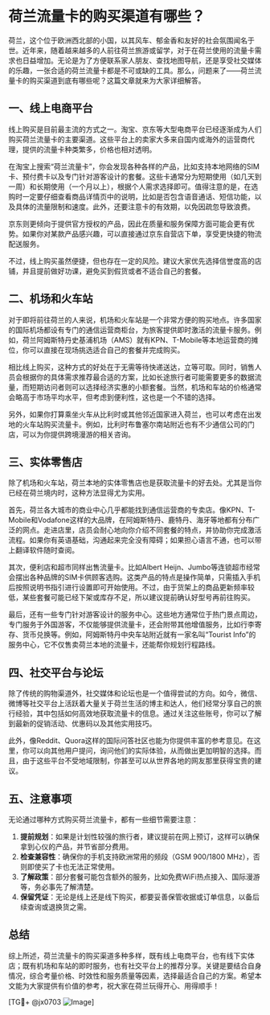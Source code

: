 # 荷兰流量卡的购买渠道有哪些？

荷兰，这个位于欧洲西北部的小国，以其风车、郁金香和友好的社会氛围闻名于世。近年来，随着越来越多的人前往荷兰旅游或留学，对于在荷兰使用的流量卡需求也日益增加。无论是为了方便联系家人朋友、查找地图导航，还是享受社交媒体的乐趣，一张合适的荷兰流量卡都是不可或缺的工具。那么，问题来了——荷兰流量卡的购买渠道到底有哪些呢？这篇文章就来为大家详细解答。

## 一、线上电商平台

线上购买是目前最主流的方式之一。淘宝、京东等大型电商平台已经逐渐成为人们购买荷兰流量卡的主要渠道。这些平台上的卖家大多来自国内或海外的运营商代理，提供的流量卡种类繁多，价格也相对透明。

在淘宝上搜索“荷兰流量卡”，你会发现各种各样的产品，比如支持本地网络的SIM卡、预付费卡以及专门针对游客设计的套餐。这些卡通常分为短期使用（如几天到一周）和长期使用（一个月以上），根据个人需求选择即可。值得注意的是，在选购时一定要仔细查看商品详情页中的说明，比如是否包含语音通话、短信功能，以及具体的流量限制和速度。此外，还要注意卡的有效期，以免因疏忽导致浪费。

京东则更倾向于提供官方授权的产品，因此在质量和服务保障方面可能会更有优势。如果你对某款产品感兴趣，可以直接通过京东自营店下单，享受更快捷的物流配送服务。

不过，线上购买虽然便捷，但也存在一定的风险。建议大家优先选择信誉度高的店铺，并且提前做好功课，避免买到假货或者不适合自己的套餐。

## 二、机场和火车站

对于即将前往荷兰的人来说，机场和火车站是一个非常方便的购买地点。许多国家的国际机场都设有专门的通信运营商柜台，为旅客提供即时激活的流量卡服务。例如，荷兰阿姆斯特丹史基浦机场（AMS）就有KPN、T-Mobile等本地运营商的摊位，你可以直接在现场挑选适合自己的套餐并完成购买。

相比线上购买，这种方式的好处在于无需等待快递送达，立等可取。同时，销售人员会根据你的具体需求推荐最合适的方案，比如长途旅行者可能需要更多的数据流量，而短期访问者则可以选择经济实惠的小额套餐。当然，机场和车站的价格通常会略高于市场平均水平，但考虑到便利性，这也是一个不错的选择。

另外，如果你打算乘坐火车从比利时或其他邻近国家进入荷兰，也可以考虑在出发地的火车站购买流量卡。例如，比利时布鲁塞尔南站附近也有不少通信公司的门店，可以为你提供跨境漫游的相关咨询。

## 三、实体零售店

除了机场和火车站，荷兰本地的实体零售店也是获取流量卡的好去处。尤其是当你已经在荷兰境内时，这种方法显得尤为实用。

首先，荷兰各大城市的商业中心几乎都能找到通信运营商的专卖店。像KPN、T-Mobile和Vodafone这样的大品牌，在阿姆斯特丹、鹿特丹、海牙等地都有分布广泛的网点。走进店里，店员会耐心地向你介绍不同套餐的特点，并协助你完成激活流程。如果你有英语基础，沟通起来完全没有障碍；如果担心语言不通，也可以带上翻译软件随时查阅。

其次，便利店和超市同样出售流量卡。比如Albert Heijn、Jumbo等连锁超市经常会摆出各种品牌的SIM卡供顾客选购。这类产品的特点是操作简单，只需插入手机后按照说明书指引进行设置即可开始使用。不过，由于货架上的商品更新频率较低，某些套餐可能已经下架或库存不足，所以建议提前确认好型号再前往购买。

最后，还有一些专门针对游客设计的服务中心。这些地方通常位于热门景点周边，专门服务于外国游客，不仅能够提供流量卡，还会附带其他增值服务，比如行李寄存、货币兑换等。例如，阿姆斯特丹中央车站附近就有一家名叫“Tourist Info”的服务中心，它不仅售卖荷兰本地的流量卡，还能帮你规划行程路线。

## 四、社交平台与论坛

除了传统的购物渠道外，社交媒体和论坛也是一个值得尝试的方向。如今，微信、微博等社交平台上活跃着大量关于荷兰生活的博主和达人，他们经常分享自己的旅行经验，其中包括如何高效地获取流量卡的信息。通过关注这些账号，你可以了解到最新的促销活动、优惠码以及其他实用技巧。

此外，像Reddit、Quora这样的国际问答社区也能为你提供丰富的参考意见。在这里，你可以向其他用户提问，询问他们的实际体验，从而做出更加明智的选择。而且，由于这些平台不受地域限制，你甚至可以从世界各地的网友那里获得宝贵的建议。

## 五、注意事项

无论通过哪种方式购买荷兰流量卡，都有一些细节需要注意：

1. **提前规划**：如果是计划性较强的旅行者，建议提前在网上预订，这样可以确保拿到心仪的产品，并节省部分费用。
2. **检查兼容性**：确保你的手机支持欧洲常用的频段（GSM 900/1800 MHz），否则即使买了卡也无法正常使用。
3. **了解政策**：部分套餐可能包含额外的服务，比如免费WiFi热点接入、国际漫游等，务必事先了解清楚。
4. **保留凭证**：无论是线上还是线下购买，都要妥善保管收据或订单信息，以备后续查询或退换货之需。

## 总结

综上所述，荷兰流量卡的购买渠道多种多样，既有线上电商平台，也有线下实体店；既有机场和车站的即时服务，也有社交平台上的推荐分享。关键是要结合自身情况，综合考量价格、时效性和服务质量等因素，选择最适合自己的方案。希望本文能为大家提供有价值的参考，祝大家在荷兰玩得开心、用得顺手！

[TG💪+ @jx0703 ![Image](https://github.com/user-attachments/assets/dbca1d08-cadb-493c-b0ec-ad6f7a83f270)]